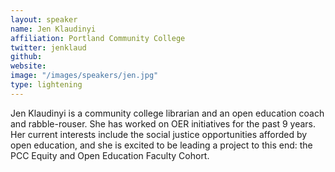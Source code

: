 ```yaml
---
layout: speaker
name: Jen Klaudinyi
affiliation: Portland Community College
twitter: jenklaud
github: 
website: 
image: "/images/speakers/jen.jpg"
type: lightening
---
```


Jen Klaudinyi is a community college librarian and an open education coach and rabble-rouser. She has worked on OER initiatives for 
the past 9 years. Her current interests include the social justice opportunities afforded by open education, and she is excited to 
be leading a project to this end: the PCC Equity and Open Education Faculty Cohort.
